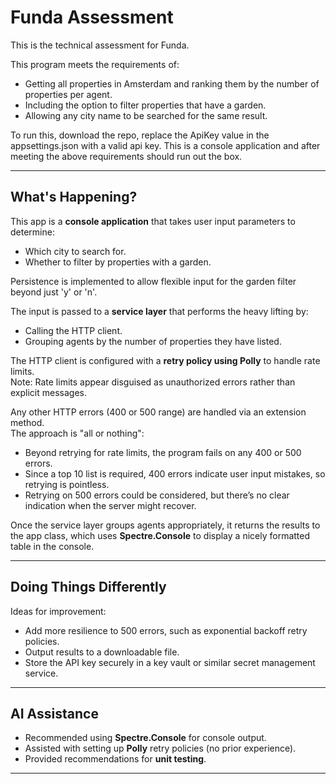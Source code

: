# Funda Assessment

This is the technical assessment for Funda.

This program meets the requirements of:
- Getting all properties in Amsterdam and ranking them by the number of properties per agent.
- Including the option to filter properties that have a garden.
- Allowing any city name to be searched for the same result.

To run this, download the repo, replace the ApiKey value in the appsettings.json with a valid api key.
This is a console application and after meeting the above requirements should run out the box.  

---

## What's Happening?

This app is a **console application** that takes user input parameters to determine:
- Which city to search for.
- Whether to filter by properties with a garden.

Persistence is implemented to allow flexible input for the garden filter beyond just 'y' or 'n'.

The input is passed to a **service layer** that performs the heavy lifting by:
- Calling the HTTP client.
- Grouping agents by the number of properties they have listed.

The HTTP client is configured with a **retry policy using Polly** to handle rate limits.  
Note: Rate limits appear disguised as unauthorized errors rather than explicit messages.

Any other HTTP errors (400 or 500 range) are handled via an extension method.  
The approach is "all or nothing":  
- Beyond retrying for rate limits, the program fails on any 400 or 500 errors.  
- Since a top 10 list is required, 400 errors indicate user input mistakes, so retrying is pointless.  
- Retrying on 500 errors could be considered, but there’s no clear indication when the server might recover.

Once the service layer groups agents appropriately, it returns the results to the app class, which uses **Spectre.Console** to display a nicely formatted table in the console.

---

## Doing Things Differently

Ideas for improvement:  
- Add more resilience to 500 errors, such as exponential backoff retry policies.  
- Output results to a downloadable file.  
- Store the API key securely in a key vault or similar secret management service.

---

## AI Assistance

- Recommended using **Spectre.Console** for console output.  
- Assisted with setting up **Polly** retry policies (no prior experience).  
- Provided recommendations for **unit testing**.

---
